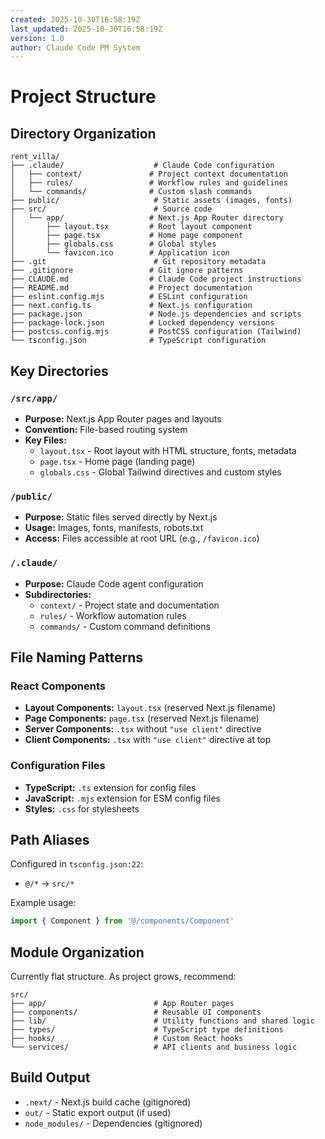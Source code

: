 ```yaml
---
created: 2025-10-30T16:58:19Z
last_updated: 2025-10-30T16:58:19Z
version: 1.0
author: Claude Code PM System
---
```


# Project Structure

## Directory Organization

```
rent_villa/
├── .claude/                    # Claude Code configuration
│   ├── context/               # Project context documentation
│   ├── rules/                 # Workflow rules and guidelines
│   └── commands/              # Custom slash commands
├── public/                     # Static assets (images, fonts)
├── src/                        # Source code
│   └── app/                   # Next.js App Router directory
│       ├── layout.tsx         # Root layout component
│       ├── page.tsx           # Home page component
│       ├── globals.css        # Global styles
│       └── favicon.ico        # Application icon
├── .git                        # Git repository metadata
├── .gitignore                 # Git ignore patterns
├── CLAUDE.md                  # Claude Code project instructions
├── README.md                  # Project documentation
├── eslint.config.mjs          # ESLint configuration
├── next.config.ts             # Next.js configuration
├── package.json               # Node.js dependencies and scripts
├── package-lock.json          # Locked dependency versions
├── postcss.config.mjs         # PostCSS configuration (Tailwind)
└── tsconfig.json              # TypeScript configuration
```

## Key Directories

### `/src/app/`

- **Purpose:** Next.js App Router pages and layouts
- **Convention:** File-based routing system
- **Key Files:**
  - `layout.tsx` - Root layout with HTML structure, fonts, metadata
  - `page.tsx` - Home page (landing page)
  - `globals.css` - Global Tailwind directives and custom styles

### `/public/`

- **Purpose:** Static files served directly by Next.js
- **Usage:** Images, fonts, manifests, robots.txt
- **Access:** Files accessible at root URL (e.g., `/favicon.ico`)

### `/.claude/`

- **Purpose:** Claude Code agent configuration
- **Subdirectories:**
  - `context/` - Project state and documentation
  - `rules/` - Workflow automation rules
  - `commands/` - Custom command definitions

## File Naming Patterns

### React Components

- **Layout Components:** `layout.tsx` (reserved Next.js filename)
- **Page Components:** `page.tsx` (reserved Next.js filename)
- **Server Components:** `.tsx` without `"use client"` directive
- **Client Components:** `.tsx` with `"use client"` directive at top

### Configuration Files

- **TypeScript:** `.ts` extension for config files
- **JavaScript:** `.mjs` extension for ESM config files
- **Styles:** `.css` for stylesheets

## Path Aliases

Configured in `tsconfig.json:22`:

- `@/*` → `src/*`

Example usage:

```typescript
import { Component } from '@/components/Component'
```

## Module Organization

Currently flat structure. As project grows, recommend:

```
src/
├── app/                        # App Router pages
├── components/                 # Reusable UI components
├── lib/                        # Utility functions and shared logic
├── types/                      # TypeScript type definitions
├── hooks/                      # Custom React hooks
└── services/                   # API clients and business logic
```

## Build Output

- `.next/` - Next.js build cache (gitignored)
- `out/` - Static export output (if used)
- `node_modules/` - Dependencies (gitignored)
